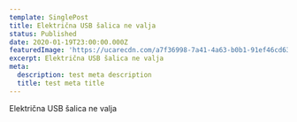 ```yaml
---
template: SinglePost
title: Električna USB šalica ne valja
status: Published
date: 2020-01-19T23:00:00.000Z
featuredImage: 'https://ucarecdn.com/a7f36998-7a41-4a63-b0b1-91ef46cd638b/'
excerpt: Električna USB šalica ne valja
meta:
  description: test meta description
  title: test meta title
---
```

Električna USB šalica ne valja

